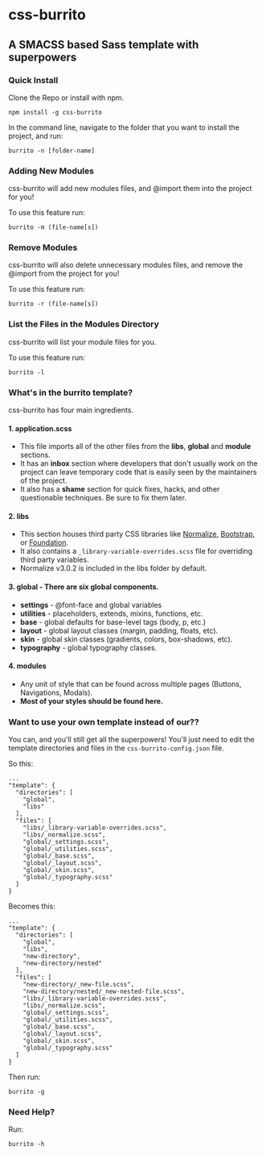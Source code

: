 # **css-burrito**
## **A SMACSS based Sass template with superpowers**

### Quick Install

Clone the Repo or install with npm.

```
npm install -g css-burrito
```

In the command line, navigate to the folder that you want to install the project, and run:

```
burrito -n [folder-name]
```

### Adding New Modules
css-burrito will add new modules files, and @import them into the project for you!

To use this feature run:

```
burrito -m (file-name[s])
```

### Remove Modules
css-burrito will also delete unnecessary modules files, and remove the @import from the project for you!

To use this feature run:

```
burrito -r (file-name[s])
```

### List the Files in the Modules Directory
css-burrito will list your module files for you.

To use this feature run:

```
burrito -l
```

### What's in the burrito template?

css-burrito has four main ingredients.
#### **1.  application.scss**
* This file imports all of the other files from the **libs**, **global** and **module** sections.
* It has an **inbox** section where developers that don't usually work on the project can leave temporary code that is easily seen by the maintainers of the project.
* It also has a **shame** section for quick fixes, hacks, and other questionable techniques.  Be sure to fix them later.

#### **2.  libs**
* This section houses third party CSS libraries like [Normalize](http://necolas.github.io/normalize.css/), [Bootstrap](http://getbootstrap.com/), or [Foundation](http://foundation.zurb.com/).
* It also contains a ```_library-variable-overrides.scss``` file for overriding third party variables.
* Normalize v3.0.2 is included in the libs folder by default.

#### **3.  global** -  There are six global components.
* **settings** - @font-face and global variables
* **utilities** - placeholders, extends, mixins, functions, etc.
* **base** - global defaults for base-level tags (body, p, etc.)
* **layout** - global layout classes (margin, padding, floats, etc).
* **skin** - global skin classes (gradients, colors, box-shadows, etc).
* **typography** - global typography classes.

#### **4.  modules**
* Any unit of style that can be found across multiple pages (Buttons, Navigations, Modals).
* **Most of your styles should be found here.**

### Want to use your own template instead of our??

You can, and you'll still get all the superpowers!  You'll just need to edit the template directories and files in the ``` css-burrito-config.json ``` file.

So this:
```
...
"template": {
  "directories": [
    "global",
    "libs"
  ],
  "files": [
    "libs/_library-variable-overrides.scss",
    "libs/_normalize.scss",
    "global/_settings.scss",
    "global/_utilities.scss",
    "global/_base.scss",
    "global/_layout.scss",
    "global/_skin.scss",
    "global/_typography.scss"
  ]
}
```

Becomes this:
```
...
"template": {
  "directories": [
    "global",
    "libs",
    "new-directory",
    "new-directory/nested"
  ],
  "files": [
    "new-directory/_new-file.scss",
    "new-directory/nested/_new-nested-file.scss",
    "libs/_library-variable-overrides.scss",
    "libs/_normalize.scss",
    "global/_settings.scss",
    "global/_utilities.scss",
    "global/_base.scss",
    "global/_layout.scss",
    "global/_skin.scss",
    "global/_typography.scss"
  ]
}
```

Then run:

```
burrito -g
```

### Need Help?

Run:

```
burrito -h
```
